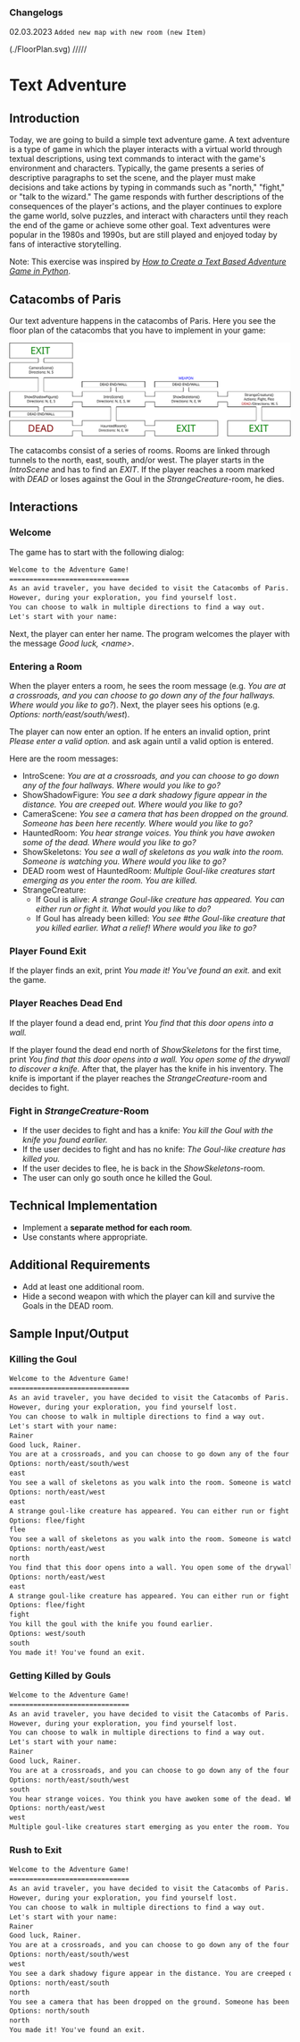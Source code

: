 ### Changelogs
02.03.2023 ```Added new map with new room (new Item) ```



(./FloorPlan.svg)
/////
# Text Adventure

## Introduction

Today, we are going to build a simple text adventure game. A text adventure is a type of game in which the player interacts with a virtual world through textual descriptions, using text commands to interact with the game's environment and characters. Typically, the game presents a series of descriptive paragraphs to set the scene, and the player must make decisions and take actions by typing in commands such as "north," "fight," or "talk to the wizard." The game responds with further descriptions of the consequences of the player's actions, and the player continues to explore the game world, solve puzzles, and interact with characters until they reach the end of the game or achieve some other goal. Text adventures were popular in the 1980s and 1990s, but are still played and enjoyed today by fans of interactive storytelling.

Note: This exercise was inspired by [*How to Create a Text Based Adventure Game in Python*](https://www.makeuseof.com/python-text-adventure-game-create/).

## Catacombs of Paris

Our text adventure happens in the catacombs of Paris. Here you see the floor plan of the catacombs that you have to implement in your game:

![Catacombs of Paris](./FloorPlan.svg)

The catacombs consist of a series of rooms. Rooms are linked through tunnels to the north, east, south, and/or west. The player starts in the *IntroScene* and has to find an *EXIT*. If the player reaches a room marked with *DEAD* or loses against the Goul in the *StrangeCreature*-room, he dies.

## Interactions

### Welcome

The game has to start with the following dialog:

```txt
Welcome to the Adventure Game!
==============================
As an avid traveler, you have decided to visit the Catacombs of Paris.
However, during your exploration, you find yourself lost.
You can choose to walk in multiple directions to find a way out.
Let's start with your name: 
```

Next, the player can enter her name. The program welcomes the player with the message *Good luck, \<name\>*.

### Entering a Room

When the player enters a room, he sees the room message (e.g. *You are at a crossroads, and you can choose to go down any of the four hallways. Where would you like to go?*). Next, the player sees his options (e.g. *Options: north/east/south/west*).

The player can now enter an option. If he enters an invalid option, print *Please enter a valid option.* and ask again until a valid option is entered.

Here are the room messages:

* IntroScene: *You are at a crossroads, and you can choose to go down any of the four hallways. Where would you like to go?*
* ShowShadowFigure: *You see a dark shadowy figure appear in the distance. You are creeped out. Where would you like to go?*
* CameraScene: *You see a camera that has been dropped on the ground. Someone has been here recently. Where would you like to go?*
* HauntedRoom: *You hear strange voices. You think you have awoken some of the dead. Where would you like to go?*
* ShowSkeletons: *You see a wall of skeletons as you walk into the room. Someone is watching you. Where would you like to go?*
* DEAD room west of HauntedRoom: *Multiple Goul-like creatures start emerging as you enter the room. You are killed.*
* StrangeCreature:
  * If Goul is alive: *A strange Goul-like creature has appeared. You can either run or fight it. What would you like to do?*
  * If Goul has already been killed: *You see #the Goul-like creature that you killed earlier. What a relief! Where would you like to go?*

### Player Found Exit

If the player finds an exit, print *You made it! You've found an exit.* and exit the game.

### Player Reaches Dead End

If the player found a dead end, print *You find that this door opens into a wall.*

If the player found the dead end north of *ShowSkeletons* for the first time, print *You find that this door opens into a wall. You open some of the drywall to discover a knife.* After that, the player has the knife in his inventory. The knife is important if the player reaches the *StrangeCreature*-room and decides to fight.

### Fight in *StrangeCreature*-Room

* If the user decides to fight and has a knife: *You kill the Goul with the knife you found earlier.*
* If the user decides to fight and has no knife: *The Goul-like creature has killed you.*
* If the user decides to flee, he is back in the *ShowSkeletons*-room.
* The user can only go south once he killed the Goul.

## Technical Implementation

* Implement a **separate method for each room**.
* Use constants where appropriate.

## Additional Requirements

* Add at least one additional room.
* Hide a second weapon with which the player can kill and survive the Goals in the DEAD room.

## Sample Input/Output

### Killing the Goul

```txt
Welcome to the Adventure Game!
==============================
As an avid traveler, you have decided to visit the Catacombs of Paris.
However, during your exploration, you find yourself lost.
You can choose to walk in multiple directions to find a way out.
Let's start with your name: 
Rainer
Good luck, Rainer.
You are at a crossroads, and you can choose to go down any of the four hallways. Where would you like to go?
Options: north/east/south/west
east
You see a wall of skeletons as you walk into the room. Someone is watching you. Where would you like to go?
Options: north/east/west
east
A strange goul-like creature has appeared. You can either run or fight it. What would you like to do?
Options: flee/fight
flee
You see a wall of skeletons as you walk into the room. Someone is watching you. Where would you like to go?
Options: north/east/west
north
You find that this door opens into a wall. You open some of the drywall to discover a knife.
Options: north/east/west
east
A strange goul-like creature has appeared. You can either run or fight it. What would you like to do?
Options: flee/fight
fight
You kill the goul with the knife you found earlier.
Options: west/south
south
You made it! You've found an exit.
```

### Getting Killed by Gouls

```txt
Welcome to the Adventure Game!
==============================
As an avid traveler, you have decided to visit the Catacombs of Paris.
However, during your exploration, you find yourself lost.
You can choose to walk in multiple directions to find a way out.
Let's start with your name: 
Rainer
Good luck, Rainer.
You are at a crossroads, and you can choose to go down any of the four hallways. Where would you like to go?
Options: north/east/south/west
south
You hear strange voices. You think you have awoken some of the dead. Where would you like to go?
Options: north/east/west
west
Multiple goul-like creatures start emerging as you enter the room. You are killed.
```

### Rush to Exit

```txt
Welcome to the Adventure Game!
==============================
As an avid traveler, you have decided to visit the Catacombs of Paris.
However, during your exploration, you find yourself lost.
You can choose to walk in multiple directions to find a way out.
Let's start with your name: 
Rainer
Good luck, Rainer.
You are at a crossroads, and you can choose to go down any of the four hallways. Where would you like to go?
Options: north/east/south/west
west
You see a dark shadowy figure appear in the distance. You are creeped out. Where would you like to go?
Options: north/east/south
north
You see a camera that has been dropped on the ground. Someone has been here recently. Where would you like to go?
Options: north/south
north
You made it! You've found an exit.
```
